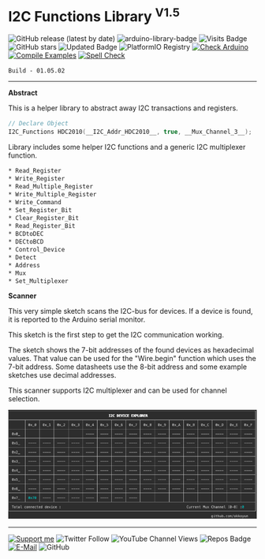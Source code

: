 # I2C Functions Library <sup>V1.5</sup>

![GitHub release (latest by date)](https://img.shields.io/github/v/release/akkoyun/I2C_Functions) ![arduino-library-badge](https://www.ardu-badge.com/badge/I2C_Functions.svg?) ![Visits Badge](https://badges.pufler.dev/visits/akkoyun/I2C_Functions) ![GitHub stars](https://img.shields.io/github/stars/akkoyun/I2C_Functions?style=flat&logo=github) ![Updated Badge](https://badges.pufler.dev/updated/akkoyun/I2C_Functions) ![PlatformIO Registry](https://badges.registry.platformio.org/packages/akkoyun/library/I2C_Functions.svg) 
[![Check Arduino](https://github.com/akkoyun/I2C_Functions/actions/workflows/check-arduino.yml/badge.svg)](https://github.com/akkoyun/I2C_Functions/actions/workflows/check-arduino.yml) [![Compile Examples](https://github.com/akkoyun/I2C_Functions/actions/workflows/compile-examples.yml/badge.svg)](https://github.com/akkoyun/I2C_Functions/actions/workflows/compile-examples.yml) [![Spell Check](https://github.com/akkoyun/I2C_Functions/actions/workflows/spell-check.yml/badge.svg)](https://github.com/akkoyun/I2C_Functions/actions/workflows/spell-check.yml)

	Build - 01.05.02

---

**Abstract**

This is a helper library to abstract away I2C transactions and registers.

```C++
// Declare Object
I2C_Functions HDC2010(__I2C_Addr_HDC2010__, true, __Mux_Channel_3__);
```

Library includes some helper I2C functions and a generic I2C multiplexer function.

    * Read_Register
    * Write_Register
    * Read_Multiple_Register
    * Write_Multiple_Register
    * Write_Command
    * Set_Register_Bit
    * Clear_Register_Bit
    * Read_Register_Bit
    * BCDtoDEC
    * DECtoBCD
    * Control_Device
    * Detect
    * Address
    * Mux
    * Set_Multiplexer

**Scanner**

This very simple sketch scans the I2C-bus for devices. If a device is found, it is reported to the Arduino serial monitor.

This sketch is the first step to get the I2C communication working.

The sketch shows the 7-bit addresses of the found devices as hexadecimal values. That value can be used for the "Wire.begin" function which uses the 7-bit address. Some datasheets use the 8-bit address and some example sketches use decimal addresses.

This scanner supports I2C multiplexer and can be used for channel selection.

![I2C Scanner](/Documents/ScreenShot.png)

---

[![Support me](https://img.shields.io/badge/Support-PATREON-GREEN.svg)](https://www.patreon.com/bePatron?u=62967889) ![Twitter Follow](https://img.shields.io/twitter/follow/gunceakkoyun?style=social) ![YouTube Channel Views](https://img.shields.io/youtube/channel/views/UCIguQGdaBT1GnnVMz5qAZ2Q?style=social) ![Repos Badge](https://badges.pufler.dev/repos/akkoyun) [![E-Mail](https://img.shields.io/badge/E_Mail-Mehmet_Gunce_Akkoyun-blue.svg)](mailto:akkoyun@me.com) ![GitHub](https://img.shields.io/github/license/akkoyun/Statistical) 